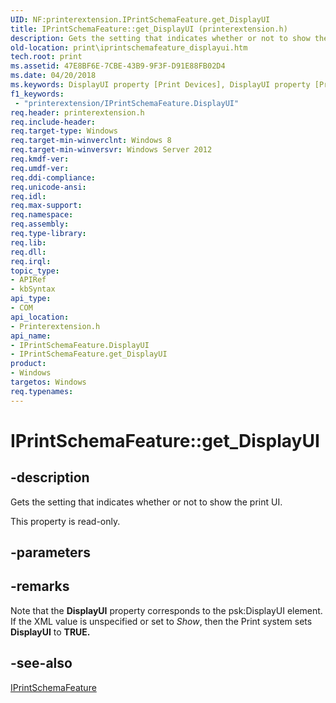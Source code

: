 ```yaml
---
UID: NF:printerextension.IPrintSchemaFeature.get_DisplayUI
title: IPrintSchemaFeature::get_DisplayUI (printerextension.h)
description: Gets the setting that indicates whether or not to show the print UI.
old-location: print\iprintschemafeature_displayui.htm
tech.root: print
ms.assetid: 47E8BF6E-7CBE-43B9-9F3F-D91E88FB02D4
ms.date: 04/20/2018
ms.keywords: DisplayUI property [Print Devices], DisplayUI property [Print Devices],IPrintSchemaFeature interface, IPrintSchemaFeature interface [Print Devices],DisplayUI property, IPrintSchemaFeature.DisplayUI, IPrintSchemaFeature.get_DisplayUI, IPrintSchemaFeature::DisplayUI, IPrintSchemaFeature::get_DisplayUI, get_DisplayUI, print.iprintschemafeature_displayui, printerextension/IPrintSchemaFeature::DisplayUI, printerextension/IPrintSchemaFeature::get_DisplayUI
f1_keywords:
 - "printerextension/IPrintSchemaFeature.DisplayUI"
req.header: printerextension.h
req.include-header: 
req.target-type: Windows
req.target-min-winverclnt: Windows 8
req.target-min-winversvr: Windows Server 2012
req.kmdf-ver: 
req.umdf-ver: 
req.ddi-compliance: 
req.unicode-ansi: 
req.idl: 
req.max-support: 
req.namespace: 
req.assembly: 
req.type-library: 
req.lib: 
req.dll: 
req.irql: 
topic_type:
- APIRef
- kbSyntax
api_type:
- COM
api_location:
- Printerextension.h
api_name:
- IPrintSchemaFeature.DisplayUI
- IPrintSchemaFeature.get_DisplayUI
product:
- Windows
targetos: Windows
req.typenames: 
---
```


# IPrintSchemaFeature::get_DisplayUI


## -description


Gets the setting that indicates whether or not to show the print UI.

This property is read-only.


## -parameters


## -remarks



Note that the <b>DisplayUI</b> property  corresponds to the psk:DisplayUI element. If the XML value is unspecified or set to <i>Show</i>, then the Print system sets  <b>DisplayUI</b> to <b>TRUE.</b>




## -see-also




<a href="https://docs.microsoft.com/windows-hardware/drivers/ddi/printerextension/nn-printerextension-iprintschemafeature">IPrintSchemaFeature</a>
 

 

